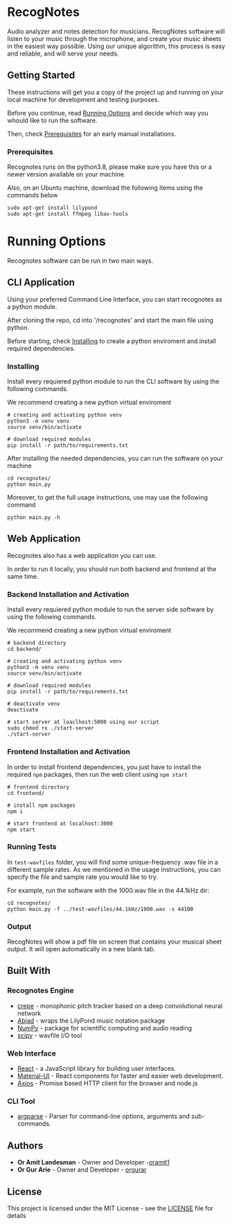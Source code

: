 # RecogNotes

Audio analyzer and notes detection for musicians.
RecogNotes software will listen to your music through the microphone,
and create your music sheets in the easiest way possible.
Using our unique algorithm, this process is easy and reliable,
and will serve your needs.

## Getting Started

These instructions will get you a copy of the project up and running on your local machine for development and testing purposes.

Before you continue, read [Running Options](#Running-Options) and decide which way you whould like to run the software.

Then, check [Prerequisites](#Prerequisites) for an early manual installations.

### Prerequisites

Recognotes runs on the python3.8, please make sure you have this or a newer version available on your machine.

Also, on an Ubuntu machine, download the following items using the commands below

```
sudo apt-get install lilypond
sudo apt-get install ffmpeg libav-tools
```

# Running Options

Recognotes software can be run in two main ways.

## CLI Application

Using your preferred Command Line Interface, you can start recognotes as a python module.

After cloning the repo, cd into '/recognotes' and start the main file using python.

Before starting, check [Installing](#Installing) to create a python enviroment and install required dependencies.

### Installing

Install every requiered python module to run the CLI software by using the following commands.

We recommend creating a new python virtual enviroment

```
# creating and activating python venv
python3 -m venv venv
source venv/bin/activate

# download required modules
pip install -r path/to/requirements.txt
```

After installing the needed dependencies, you can run the software on your machine

```
cd recognotes/
python main.py
```

Moreover, to get the full usage instructions, use may use the following command

```
python main.py -h
```

## Web Application

Recognotes also has a web application you can use.

In order to run it locally, you should run both backend and frontend at the same time.

### Backend Installation and Activation

Install every requiered python module to run the server side software by using the following commands.

We recommend creating a new python virtual enviroment

```
# backend directory
cd backend/

# creating and activating python venv
python3 -m venv venv
source venv/bin/activate

# download required modules
pip install -r path/to/requirements.txt

# deactivate venv
deactivate

# start server at loaclhost:5000 using our script
sudo chmod +x ./start-server
./start-server
```

### Frontend Installation and Activation

In order to install frontend dependencies, you just have to install the required `npm` packages, then run the web client using `npm start`

```
# frontend directory
cd frontend/

# install npm packages
npm i

# start frontend at localhost:3000
npm start
```

### Running Tests

In `test-wavfiles` folder, you will find some unique-frequency .wav file in a different sample rates.
As we mentioned in the usage instructions, you can specify the file and sample rate you would like to try.

For example, run the software with the 1000.wav file in the 44.1kHz dir:

```
cd recognotes/
python main.py -f ../test-wavfiles/44.1kHz/1000.wav -s 44100
```

### Output

RecogNotes will show a pdf file on screen that contains your musical sheet output. It will open automatically in a new blank tab.

## Built With

### Recognotes Engine

- [crepe](https://github.com/marl/crepe) - monophonic pitch tracker based on a deep convolutional neural network
- [Abjad](https://github.com/Abjad/abjad) - wraps the LilyPond music notation package
- [NumPy](https://numpy.org/) - package for scientific computing and audio reading
- [scipy](https://www.scipy.org/) - wavfile I/O tool

### Web Interface

- [React](https://github.com/facebook/react) - a JavaScript library for building user interfaces.
- [Material-UI](https://material-ui.com/) - React components for faster and easier web development.
- [Axios](https://www.npmjs.com/package/axios) - Promise based HTTP client for the browser and node.js

### CLI Tool

- [argparse](https://docs.python.org/3/library/argparse.html) - Parser for command-line options, arguments and sub-commands.

## Authors

- **Or Amit Landesman** - Owner and Developer -[oramit1](https://gitlab.com/oramit1)
- **Or Gur Arie** - Owner and Developer - [orgurar](https://gitlab.com/orgurar)

## License

This project is licensed under the MIT License - see the [LICENSE](LICENSE) file for details
